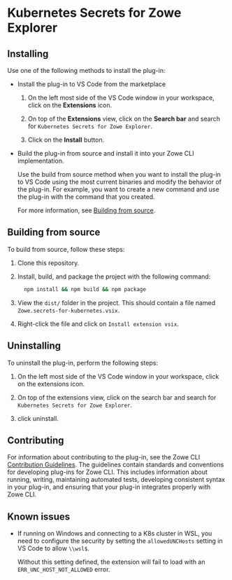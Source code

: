 # Kubernetes Secrets for Zowe Explorer

## Installing

Use one of the following methods to install the plug-in:

- Install the plug-in to VS Code from the marketplace

  1. On the left most side of the VS Code window in your workspace, click on the **Extensions** icon.

  1. On top of the **Extensions** view, click on the **Search bar** and search for `Kubernetes Secrets for Zowe Explorer`.

  1. Click on the **Install** button.

- Build the plug-in from source and install it into your Zowe CLI implementation.

  Use the build from source method when you want to install the plug-in to VS Code using the most current binaries and modify the behavior of the plug-in. For example, you want to create a new command and use the plug-in with the command that you created.

  For more information, see [Building from source](#building-from-source).

## Building from source

To build from source, follow these steps:

1. Clone this repository.
1. Install, build, and package the project with the following command:

   ```bash
     npm install && npm build && npm package
   ```

1. View the `dist/` folder in the project. This should contain a file named `Zowe.secrets-for-kubernetes.vsix`.
1. Right-click the file and click on `Install extension vsix`.

## Uninstalling

To uninstall the plug-in, perform the following steps:

1. On the left most side of the VS Code window in your workspace, click on the extensions icon.

1. On top of the extensions view, click on the search bar and search for `Kubernetes Secrets for Zowe Explorer`.

1. click uninstall.

## Contributing

For information about contributing to the plug-in, see the Zowe CLI [Contribution Guidelines](https://github.com/zowe/zowe-cli-secrets-for-kubernetes/blob/main/CONTRIBUTING.md). The guidelines contain standards and conventions for developing plug-ins for Zowe CLI. This includes information about running, writing, maintaining automated tests, developing consistent syntax in your plug-in, and ensuring that your plug-in integrates properly with Zowe CLI.

## Known issues

- If running on Windows and connecting to a K8s cluster in WSL, you need to configure the security by setting the `allowedUNCHosts` setting in VS Code to allow `\\wsl$`.

  Without this setting defined, the extension will fail to load with an `ERR_UNC_HOST_NOT_ALLOWED` error.
